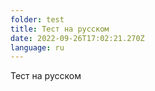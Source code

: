 ```yaml
---
folder: test
title: Тест на русском
date: 2022-09-26T17:02:21.270Z
language: ru
---
```

Тест на русском